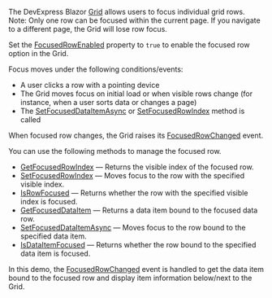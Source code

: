 The DevExpress Blazor [Grid](https://docs.devexpress.com/Blazor/403143/grid) allows users to focus individual grid rows. Note: Only one row can be focused within the current page. If you navigate to a different page, the Grid will lose row focus.

Set the [FocusedRowEnabled](https://docs.devexpress.com/Blazor/DevExpress.Blazor.DxGrid.FocusedRowEnabled) property to `true` to enable the focused row option in the Grid. 

Focus moves under the following conditions/events:

* A user clicks a row with a pointing device
* The Grid moves focus on initial load or when visible rows change (for instance, when a user sorts data or changes a page)
* The [SetFocusedDataItemAsync](https://docs.devexpress.com/Blazor/DevExpress.Blazor.DxGrid.SetFocusedDataItemAsync(System.Object)) or [SetFocusedRowIndex](https://docs.devexpress.com/Blazor/DevExpress.Blazor.DxGrid.SetFocusedRowIndex(System.Int32)) method is called

When focused row changes, the Grid raises its [FocusedRowChanged](https://docs.devexpress.com/Blazor/DevExpress.Blazor.DxGrid.FocusedRowChanged) event.

You can use the following methods to manage the focused row.

* [GetFocusedRowIndex](https://docs.devexpress.com/Blazor/DevExpress.Blazor.DxGrid.GetFocusedRowIndex) — Returns the visible index of the focused row.
* [SetFocusedRowIndex](https://docs.devexpress.com/Blazor/DevExpress.Blazor.DxGrid.SetFocusedRowIndex(System.Int32)) — Moves focus to the row with the specified visible index.
* [IsRowFocused](https://docs.devexpress.com/Blazor/DevExpress.Blazor.DxGrid.IsRowFocused(System.Int32)) — Returns whether the row with the specified visible index is focused.
* [GetFocusedDataItem](https://docs.devexpress.com/Blazor/DevExpress.Blazor.DxGrid.GetFocusedDataItem) — Returns a data item bound to the focused data row.
* [SetFocusedDataItemAsync](https://docs.devexpress.com/Blazor/DevExpress.Blazor.DxGrid.SetFocusedDataItemAsync(System.Object)) — Moves focus to the row bound to the specified data item.
* [IsDataItemFocused](https://docs.devexpress.com/Blazor/DevExpress.Blazor.DxGrid.IsDataItemFocused(System.Object)) — Returns whether the row bound to the specified data item is focused.

In this demo, the [FocusedRowChanged](https://docs.devexpress.com/Blazor/DevExpress.Blazor.DxGrid.FocusedRowChanged) event is handled to get the data item bound to the focused row and display item information below/next to the Grid.
